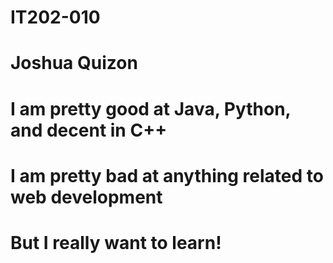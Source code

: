 # IT202-010
# Joshua Quizon
# I am pretty good at Java, Python, and decent in C++
# I am pretty bad at anything related to web development
# But I really want to learn!
